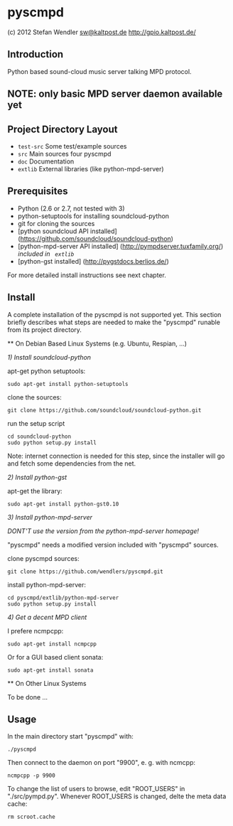 pyscmpd
========

(c) 2012 Stefan Wendler
sw@kaltpost.de
http://gpio.kaltpost.de/


Introduction
------------

Python based sound-cloud music server talking MPD protocol.


NOTE: only basic MPD server daemon available yet
------------------------------------------------


Project Directory Layout
------------------------

 * `test-src`		Some test/example sources
 * `src`		Main sources four pyscmpd
 * `doc`		Documentation
 * `extlib`		External libraries (like python-mpd-server)


Prerequisites
-------------

* Python (2.6 or 2.7, not tested with 3)
* python-setuptools for installing soundcloud-python
* git for cloning the sources
* [python soundcloud API installed] (https://github.com/soundcloud/soundcloud-python) 
* [python-mpd-server API installed] (http://pympdserver.tuxfamily.org/) *included in ` extlib`*
* [python-gst installed] (http://pygstdocs.berlios.de/)

For more detailed install instructions see next chapter.

Install
-------

A complete installation of the pyscmpd is not supported yet. This section briefly describes what steps 
are needed to make the "pyscmpd" runable from its project directory. 

** On Debian Based Linux Systems (e.g. Ubuntu, Respian, ...)

*1) Install soundcloud-python*

apt-get python setuptools:

	sudo apt-get install python-setuptools

clone the sources:

	git clone https://github.com/soundcloud/soundcloud-python.git
	
run the setup script

	cd soundcloud-python
	sudo python setup.py install
	
Note: internet connection is needed for this step, since the installer will go and fetch some dependencies from the net. 	

*2) Install python-gst*

apt-get the library:

	sudo apt-get install python-gst0.10
	
*3) Install python-mpd-server*

*DONT'T use the version from the python-mpd-server homepage!* 

"pyscmpd" needs a modified version included with "pyscmpd" sources. 

clone pyscmpd sources:

	git clone https://github.com/wendlers/pyscmpd.git
	
install python-mpd-server:

	cd pyscmpd/extlib/python-mpd-server
	sudo python setup.py install

*4) Get a decent MPD client*

I prefere ncmpcpp:

	sudo apt-get install ncmpcpp
	
Or for a GUI based client sonata:

	sudo apt-get install sonata
	
** On Other Linux Systems

To be done ...


Usage
-----

In the main directory start "pyscmpd" with:

	./pyscmpd

Then connect to the daemon on port "9900", e. g. with ncmcpp:

	ncmpcpp -p 9900

To change the list of users to browse, edit "ROOT_USERS" in "./src/pympd.py". 
Whenever ROOT_USERS is changed, delte the meta data cache:

	rm scroot.cache

